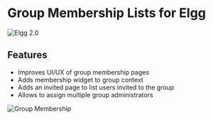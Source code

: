 Group Membership Lists for Elgg
===============================
![Elgg 2.0](https://img.shields.io/badge/Elgg-2.0.x-orange.svg?style=flat-square)

## Features

 * Improves UI/UX of group membership pages
 * Adds membership widget to group context
 * Adds an invited page to list users invited to the group
 * Allows to assign multiple group administrators

![Group Membership](https://raw.github.com/hypeJunction/Elgg-group_membership/master/screenshots/membership.png "Group Member Admin Interface")